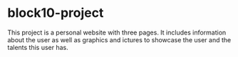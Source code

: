 # block10-project
This project is a personal website with three pages. It includes information about the user as well as graphics and ictures to showcase the user and the talents this user has.
